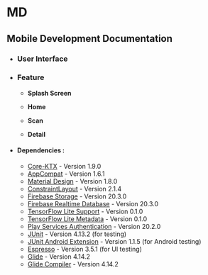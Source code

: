 # MD

## Mobile Development Documentation

 - ### User Interface

 - ### Feature
      * **Splash Screen**

      * **Home**
      
      *  **Scan**
 
      * **Detail**
  
* #### Dependencies :
  - [Core-KTX](https://developer.android.com/kotlin/ktx) - Version 1.9.0
  - [AppCompat](https://developer.android.com/jetpack/androidx/releases/appcompat) - Version 1.6.1
  - [Material Design](https://developer.android.com/jetpack/androidx/releases/material) - Version 1.8.0
  - [ConstraintLayout](https://developer.android.com/jetpack/androidx/releases/constraintlayout) - Version 2.1.4
  - [Firebase Storage](https://firebase.google.com/docs/storage/android) - Version 20.3.0
  - [Firebase Realtime Database](https://firebase.google.com/docs/database/android/start) - Version 20.3.0
  - [TensorFlow Lite Support](https://www.tensorflow.org/lite/guide/android) - Version 0.1.0
  - [TensorFlow Lite Metadata](https://www.tensorflow.org/lite/guide/android) - Version 0.1.0
  - [Play Services Authentication](https://developers.google.com/identity) - Version 20.2.0
  - [JUnit](https://junit.org/junit4/) - Version 4.13.2 (for testing)
  - [JUnit Android Extension](https://developer.android.com/training/testing/junit-rules) - Version 1.1.5 (for Android testing)
  - [Espresso](https://developer.android.com/training/testing/espresso) - Version 3.5.1 (for UI testing)
  - [Glide](https://github.com/bumptech/glide) - Version 4.14.2
  - [Glide Compiler](https://github.com/bumptech/glide) - Version 4.14.2

